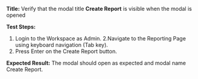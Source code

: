 **Title:** Verify that the modal title **Create Report** is visible when the modal is opened

**Test Steps:**

1. Login to the Workspace as Admin.
2.Navigate to the Reporting Page using keyboard navigation (Tab key).
3. Press Enter on the Create Report button.

**Expected Result:**
The modal should open as expected and modal name Create Report.